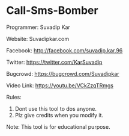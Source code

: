 # Call-Sms-Bomber

Programmer: Suvadip Kar

Website: Suvadipkar.com

Facebook: http://facebook.com/suvadip.kar.96

Twitter: https://twitter.com/KarSuvadip

Bugcrowd: https://bugcrowd.com/Suvadipkar

Video Link: https://youtu.be/VCkZzqTRmgs

Rules:
1. Dont use this tool to dos anyone.
2. Plz give credits when you modify it.

Note: This tool is for educational purpose.

